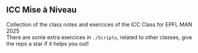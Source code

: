## ICC Mise à Niveau
Collection of the class notes and exercices of the ICC Class for EPFL MAN 2025\
There are some extra exercices in `./Scripts`, related to other classes, give the repo a star if it helps you out!
